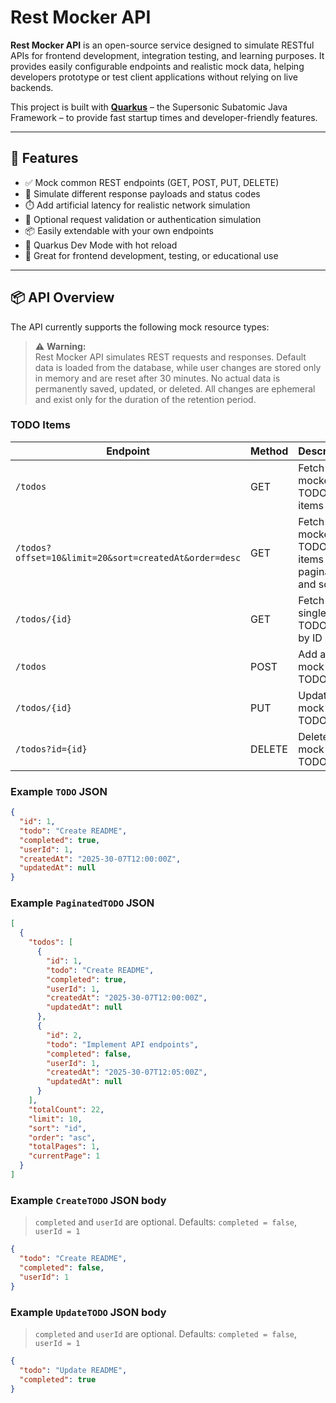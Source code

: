 # Rest Mocker API

**Rest Mocker API** is an open-source service designed to simulate RESTful APIs for frontend development, integration testing, and learning purposes. It provides easily configurable endpoints and realistic mock data, helping developers prototype or test client applications without relying on live backends.

This project is built with **[Quarkus](https://quarkus.io/)** – the Supersonic Subatomic Java Framework – to provide fast startup times and developer-friendly features.

---

## 🚀 Features

- ✅ Mock common REST endpoints (GET, POST, PUT, DELETE)
- 📄 Simulate different response payloads and status codes
- ⏱️ Add artificial latency for realistic network simulation
- 🔐 Optional request validation or authentication simulation
- 📦 Easily extendable with your own endpoints
- 🌱 Quarkus Dev Mode with hot reload
- 🧪 Great for frontend development, testing, or educational use

---

## 📦 API Overview

The API currently supports the following mock resource types:
> ⚠️ **Warning:**  
> Rest Mocker API simulates REST requests and responses. Default data is loaded from the database, while user changes are stored only in memory and are reset after 30 minutes. No actual data is permanently saved, updated, or deleted. All changes are ephemeral and exist only for the duration of the retention period.
### TODO Items

| Endpoint                                              | Method | Description                                                 |
|-------------------------------------------------------|--------|-------------------------------------------------------------|
| `/todos`                                              | GET    | Fetch list of mocked TODO items                             |
| `/todos?offset=10&limit=20&sort=createdAt&order=desc` | GET    | Fetch list of mocked TODO items with pagination and sorting |
| `/todos/{id}`                                         | GET    | Fetch a single TODO item by ID                              |
| `/todos`                                              | POST   | Add a new mock TODO item                                    |
| `/todos/{id}`                                         | PUT    | Update a mock TODO item                                     |
| `/todos?id={id}`                                      | DELETE | Delete a mock TODO item                                     |

### Example `TODO` JSON

```json
{
  "id": 1,
  "todo": "Create README",
  "completed": true,
  "userId": 1,
  "createdAt": "2025-30-07T12:00:00Z",
  "updatedAt": null
}
```
### Example `PaginatedTODO` JSON

```json
[
  {
    "todos": [
      {
        "id": 1,
        "todo": "Create README",
        "completed": true,
        "userId": 1,
        "createdAt": "2025-30-07T12:00:00Z",
        "updatedAt": null
      },
      {
        "id": 2,
        "todo": "Implement API endpoints",
        "completed": false,
        "userId": 1,
        "createdAt": "2025-30-07T12:05:00Z",
        "updatedAt": null
      }
    ],
    "totalCount": 22,
    "limit": 10,
    "sort": "id",
    "order": "asc",
    "totalPages": 1,
    "currentPage": 1
  }
]
```
### Example `CreateTODO` JSON body

> `completed` and `userId` are optional. Defaults: `completed = false`, `userId = 1`

```json
{
  "todo": "Create README",
  "completed": false,
  "userId": 1
}
```
### Example `UpdateTODO` JSON body

> `completed` and `userId` are optional. Defaults: `completed = false`, `userId = 1`

```json
{
  "todo": "Update README",
  "completed": true
}
```